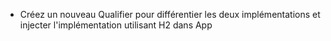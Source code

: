 * Créez un nouveau Qualifier pour  différentier les deux implémentations et injecter l'implémentation utilisant H2 dans App

